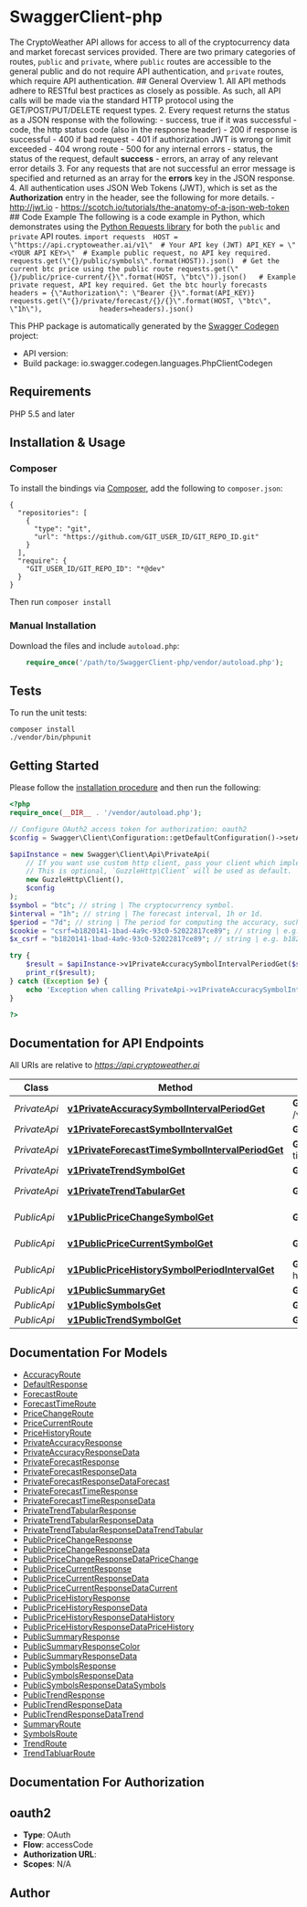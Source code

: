 # SwaggerClient-php
The CryptoWeather API allows for access to all of the cryptocurrency data and market forecast services provided. There are two primary categories of routes, `public` and `private`, where `public` routes are accessible to the general public and do not require API authentication, and `private` routes, which require API authentication.  ## General Overview  1. All API methods adhere to RESTful best practices as closely as possible. As such, all API calls will be made via the standard HTTP protocol using the GET/POST/PUT/DELETE request types.  2. Every request returns the status as a JSON response with the following:     - success, true if it was successful     - code, the http status code (also in the response header)         - 200 if response is successful         - 400 if bad request         - 401 if authorization JWT is wrong or limit exceeded         - 404 wrong route         - 500 for any internal errors     - status, the status of the request, default **success**     - errors, an array of any relevant error details  3. For any requests that are not successful an error message is specified and returned as an array for the **errors** key in the JSON response.  4. All authentication uses JSON Web Tokens (JWT), which is set as the **Authorization** entry in the header, see the following for more details.     - http://jwt.io     - https://scotch.io/tutorials/the-anatomy-of-a-json-web-token  ## Code Example  The following is a code example in Python, which demonstrates using the [Python Requests library](https://requests.readthedocs.io/en/master/) for both the `public` and `private` API routes.  ``` import requests  HOST = \"https://api.cryptoweather.ai/v1\"  # Your API key (JWT) API_KEY = \"<YOUR API KEY>\"  # Example public request, no API key required. requests.get(\"{}/public/symbols\".format(HOST)).json()  # Get the current btc price using the public route requests.get(\"{}/public/price-current/{}\".format(HOST, \"btc\")).json()   # Example private request, API key required. Get the btc hourly forecasts headers = {\"Authorization\": \"Bearer {}\".format(API_KEY)} requests.get(\"{}/private/forecast/{}/{}\".format(HOST, \"btc\", \"1h\"),              headers=headers).json() ```

This PHP package is automatically generated by the [Swagger Codegen](https://github.com/swagger-api/swagger-codegen) project:

- API version: 
- Build package: io.swagger.codegen.languages.PhpClientCodegen

## Requirements

PHP 5.5 and later

## Installation & Usage
### Composer

To install the bindings via [Composer](http://getcomposer.org/), add the following to `composer.json`:

```
{
  "repositories": [
    {
      "type": "git",
      "url": "https://github.com/GIT_USER_ID/GIT_REPO_ID.git"
    }
  ],
  "require": {
    "GIT_USER_ID/GIT_REPO_ID": "*@dev"
  }
}
```

Then run `composer install`

### Manual Installation

Download the files and include `autoload.php`:

```php
    require_once('/path/to/SwaggerClient-php/vendor/autoload.php');
```

## Tests

To run the unit tests:

```
composer install
./vendor/bin/phpunit
```

## Getting Started

Please follow the [installation procedure](#installation--usage) and then run the following:

```php
<?php
require_once(__DIR__ . '/vendor/autoload.php');

// Configure OAuth2 access token for authorization: oauth2
$config = Swagger\Client\Configuration::getDefaultConfiguration()->setAccessToken('YOUR_ACCESS_TOKEN');

$apiInstance = new Swagger\Client\Api\PrivateApi(
    // If you want use custom http client, pass your client which implements `GuzzleHttp\ClientInterface`.
    // This is optional, `GuzzleHttp\Client` will be used as default.
    new GuzzleHttp\Client(),
    $config
);
$symbol = "btc"; // string | The cryptocurrency symbol.
$interval = "1h"; // string | The forecast interval, 1h or 1d.
$period = "7d"; // string | The period for computing the accuracy, such as the past 7 days.
$cookie = "csrf=b1820141-1bad-4a9c-93c0-52022817ce89"; // string | e.g. csrf=b1820141-1bad-4a9c-93c0-52022817ce89
$x_csrf = "b1820141-1bad-4a9c-93c0-52022817ce89"; // string | e.g. b1820141-1bad-4a9c-93c0-52022817ce89

try {
    $result = $apiInstance->v1PrivateAccuracySymbolIntervalPeriodGet($symbol, $interval, $period, $cookie, $x_csrf);
    print_r($result);
} catch (Exception $e) {
    echo 'Exception when calling PrivateApi->v1PrivateAccuracySymbolIntervalPeriodGet: ', $e->getMessage(), PHP_EOL;
}

?>
```

## Documentation for API Endpoints

All URIs are relative to *https://api.cryptoweather.ai*

Class | Method | HTTP request | Description
------------ | ------------- | ------------- | -------------
*PrivateApi* | [**v1PrivateAccuracySymbolIntervalPeriodGet**](docs/Api/PrivateApi.md#v1privateaccuracysymbolintervalperiodget) | **GET** /v1/private/accuracy/{symbol}/{interval}/{period} | Accuracy
*PrivateApi* | [**v1PrivateForecastSymbolIntervalGet**](docs/Api/PrivateApi.md#v1privateforecastsymbolintervalget) | **GET** /v1/private/forecast/{symbol}/{interval} | Forecast
*PrivateApi* | [**v1PrivateForecastTimeSymbolIntervalPeriodGet**](docs/Api/PrivateApi.md#v1privateforecasttimesymbolintervalperiodget) | **GET** /v1/private/forecast-time/{symbol}/{interval}/{period} | Forecast Time
*PrivateApi* | [**v1PrivateTrendSymbolGet**](docs/Api/PrivateApi.md#v1privatetrendsymbolget) | **GET** /v1/private/trend/{symbol} | Trend
*PrivateApi* | [**v1PrivateTrendTabularGet**](docs/Api/PrivateApi.md#v1privatetrendtabularget) | **GET** /v1/private/trend-tabular | Trend Tabular
*PublicApi* | [**v1PublicPriceChangeSymbolGet**](docs/Api/PublicApi.md#v1publicpricechangesymbolget) | **GET** /v1/public/price-change/{symbol} | Price Change
*PublicApi* | [**v1PublicPriceCurrentSymbolGet**](docs/Api/PublicApi.md#v1publicpricecurrentsymbolget) | **GET** /v1/public/price-current/{symbol} | Price Current
*PublicApi* | [**v1PublicPriceHistorySymbolPeriodIntervalGet**](docs/Api/PublicApi.md#v1publicpricehistorysymbolperiodintervalget) | **GET** /v1/public/price-history/{symbol}/{period}/{interval} | Price History
*PublicApi* | [**v1PublicSummaryGet**](docs/Api/PublicApi.md#v1publicsummaryget) | **GET** /v1/public/summary | Summary
*PublicApi* | [**v1PublicSymbolsGet**](docs/Api/PublicApi.md#v1publicsymbolsget) | **GET** /v1/public/symbols | Symbols
*PublicApi* | [**v1PublicTrendSymbolGet**](docs/Api/PublicApi.md#v1publictrendsymbolget) | **GET** /v1/public/trend/{symbol} | Trend


## Documentation For Models

 - [AccuracyRoute](docs/Model/AccuracyRoute.md)
 - [DefaultResponse](docs/Model/DefaultResponse.md)
 - [ForecastRoute](docs/Model/ForecastRoute.md)
 - [ForecastTimeRoute](docs/Model/ForecastTimeRoute.md)
 - [PriceChangeRoute](docs/Model/PriceChangeRoute.md)
 - [PriceCurrentRoute](docs/Model/PriceCurrentRoute.md)
 - [PriceHistoryRoute](docs/Model/PriceHistoryRoute.md)
 - [PrivateAccuracyResponse](docs/Model/PrivateAccuracyResponse.md)
 - [PrivateAccuracyResponseData](docs/Model/PrivateAccuracyResponseData.md)
 - [PrivateForecastResponse](docs/Model/PrivateForecastResponse.md)
 - [PrivateForecastResponseData](docs/Model/PrivateForecastResponseData.md)
 - [PrivateForecastResponseDataForecast](docs/Model/PrivateForecastResponseDataForecast.md)
 - [PrivateForecastTimeResponse](docs/Model/PrivateForecastTimeResponse.md)
 - [PrivateForecastTimeResponseData](docs/Model/PrivateForecastTimeResponseData.md)
 - [PrivateTrendTabularResponse](docs/Model/PrivateTrendTabularResponse.md)
 - [PrivateTrendTabularResponseData](docs/Model/PrivateTrendTabularResponseData.md)
 - [PrivateTrendTabularResponseDataTrendTabular](docs/Model/PrivateTrendTabularResponseDataTrendTabular.md)
 - [PublicPriceChangeResponse](docs/Model/PublicPriceChangeResponse.md)
 - [PublicPriceChangeResponseData](docs/Model/PublicPriceChangeResponseData.md)
 - [PublicPriceChangeResponseDataPriceChange](docs/Model/PublicPriceChangeResponseDataPriceChange.md)
 - [PublicPriceCurrentResponse](docs/Model/PublicPriceCurrentResponse.md)
 - [PublicPriceCurrentResponseData](docs/Model/PublicPriceCurrentResponseData.md)
 - [PublicPriceCurrentResponseDataCurrent](docs/Model/PublicPriceCurrentResponseDataCurrent.md)
 - [PublicPriceHistoryResponse](docs/Model/PublicPriceHistoryResponse.md)
 - [PublicPriceHistoryResponseData](docs/Model/PublicPriceHistoryResponseData.md)
 - [PublicPriceHistoryResponseDataHistory](docs/Model/PublicPriceHistoryResponseDataHistory.md)
 - [PublicPriceHistoryResponseDataPriceHistory](docs/Model/PublicPriceHistoryResponseDataPriceHistory.md)
 - [PublicSummaryResponse](docs/Model/PublicSummaryResponse.md)
 - [PublicSummaryResponseColor](docs/Model/PublicSummaryResponseColor.md)
 - [PublicSummaryResponseData](docs/Model/PublicSummaryResponseData.md)
 - [PublicSymbolsResponse](docs/Model/PublicSymbolsResponse.md)
 - [PublicSymbolsResponseData](docs/Model/PublicSymbolsResponseData.md)
 - [PublicSymbolsResponseDataSymbols](docs/Model/PublicSymbolsResponseDataSymbols.md)
 - [PublicTrendResponse](docs/Model/PublicTrendResponse.md)
 - [PublicTrendResponseData](docs/Model/PublicTrendResponseData.md)
 - [PublicTrendResponseDataTrend](docs/Model/PublicTrendResponseDataTrend.md)
 - [SummaryRoute](docs/Model/SummaryRoute.md)
 - [SymbolsRoute](docs/Model/SymbolsRoute.md)
 - [TrendRoute](docs/Model/TrendRoute.md)
 - [TrendTabluarRoute](docs/Model/TrendTabluarRoute.md)


## Documentation For Authorization


## oauth2

- **Type**: OAuth
- **Flow**: accessCode
- **Authorization URL**: 
- **Scopes**: N/A


## Author




